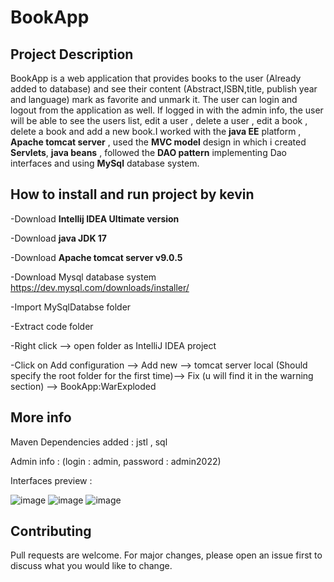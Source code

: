# BookApp
## Project Description 

  BookApp is a web application that provides books to the user (Already added to database) and see their content (Abstract,ISBN,title,
  publish year and language) mark as favorite and unmark it. The user can login and logout from the application as well. If logged in with the admin info,
  the user will be able to see the users list, edit a user , delete a user , edit a book , delete a book and add a new book.I worked with the **java EE** platform ,
  **Apache tomcat server** , used the **MVC model** design in which i created **Servlets**, **java beans** , followed the 
  **DAO pattern** implementing Dao interfaces and using **MySql** database system.
  
## How to install and run project by kevin
  
  -Download **Intellij IDEA Ultimate version**
  
  -Download **java JDK 17**
  
  -Download **Apache tomcat server v9.0.5** 
  
  -Download Mysql database system https://dev.mysql.com/downloads/installer/ 
  
  -Import MySqlDatabse folder
  
  -Extract code folder 
  
  -Right click --> open folder as IntelliJ IDEA project
  
  -Click on Add configuration --> Add new --> tomcat server local (Should specify the root folder for the first time)--> Fix (u will find it in the warning section) 
  --> BookApp:WarExploded
  
## More info

  Maven Dependencies added : jstl , sql
  
  Admin info : (login : admin, password : admin2022) 
  
  Interfaces preview :
  
  ![image](https://user-images.githubusercontent.com/73803585/187122856-3762b655-b870-4385-9c56-063353f6ebc2.png)
  ![image](https://user-images.githubusercontent.com/73803585/187122535-975c98ec-314a-4a2f-8ab5-c277252e868e.png)
  ![image](https://user-images.githubusercontent.com/73803585/187122680-e9ba48a0-a4a8-4163-bc6b-f4a7c96101aa.png)
  
## Contributing
  Pull requests are welcome. For major changes, please open an issue first to discuss what you would like to change.

  
  
  
